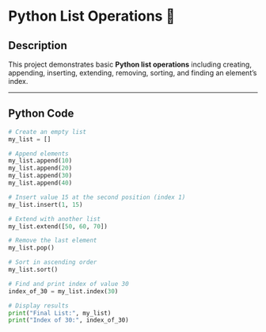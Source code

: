 # Python List Operations 📝

## Description
This project demonstrates basic **Python list operations** including creating, appending, inserting, extending, removing, sorting, and finding an element’s index.

---

## Python Code
```python
# Create an empty list
my_list = []

# Append elements
my_list.append(10)
my_list.append(20)
my_list.append(30)
my_list.append(40)

# Insert value 15 at the second position (index 1)
my_list.insert(1, 15)

# Extend with another list
my_list.extend([50, 60, 70])

# Remove the last element
my_list.pop()

# Sort in ascending order
my_list.sort()

# Find and print index of value 30
index_of_30 = my_list.index(30)

# Display results
print("Final List:", my_list)
print("Index of 30:", index_of_30)
